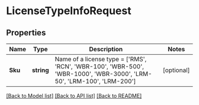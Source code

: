 # LicenseTypeInfoRequest

## Properties
Name | Type | Description | Notes
------------ | ------------- | ------------- | -------------
**Sku** | **string** | Name of a license type &#x3D; [&#39;RMS&#39;, &#39;RCN&#39;, &#39;WBR-100&#39;, &#39;WBR-500&#39;, &#39;WBR-1000&#39;, &#39;WBR-3000&#39;, &#39;LRM-50&#39;, &#39;LRM-100&#39;, &#39;LRM-200&#39;] | [optional] 

[[Back to Model list]](../README.md#documentation-for-models) [[Back to API list]](../README.md#documentation-for-api-endpoints) [[Back to README]](../README.md)


